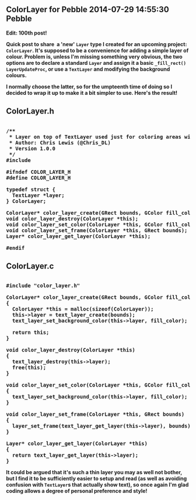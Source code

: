 ColorLayer for Pebble
2014-07-29 14:55:30
Pebble
---

<strong>Edit: 100th post!

Quick post to share  a 'new' <code>Layer</code> type I created for an upcoming project: <code>ColorLayer</code>. It's supposed to be a convenience for adding a simple layer of colour. Problem is, unless I'm missing something very obvious, the two options are to declare a standard <code>Layer</code> and assign it a basic <code>_fill_rect()</code> <code>LayerUpdateProc</code>, or use a <code>TextLayer</code> and modifying the background colours.

I normally choose the latter, so for the umpteenth time of doing so I decided to wrap it up to make it a bit simpler to use. Here's the result!

## ColorLayer.h
<!-- language="cpp" -->
<pre><div class="code-block">
/**
 * Layer on top of TextLayer used just for coloring areas without using LayerUpdateProc
 * Author: Chris Lewis (@Chris_DL)
 * Version 1.0.0
 */
#include <pebble.h>

#ifndef COLOR_LAYER_H
#define COLOR_LAYER_H

typedef struct {
  TextLayer *layer;
} ColorLayer;

ColorLayer* color_layer_create(GRect bounds, GColor fill_color);
void color_layer_destroy(ColorLayer *this);
void color_layer_set_color(ColorLayer *this, GColor fill_color);
void color_layer_set_frame(ColorLayer *this, GRect bounds);
Layer* color_layer_get_layer(ColorLayer *this);

#endif
</div></pre>

## ColorLayer.c
<!-- language="cpp" -->
<pre><div class="code-block">
#include "color_layer.h"

ColorLayer* color_layer_create(GRect bounds, GColor fill_color)
{
  ColorLayer *this = malloc(sizeof(ColorLayer));
  this->layer = text_layer_create(bounds);
  text_layer_set_background_color(this->layer, fill_color);

  return this;
}

void color_layer_destroy(ColorLayer *this)
{
  text_layer_destroy(this->layer);
  free(this);
}

void color_layer_set_color(ColorLayer *this, GColor fill_color)
{
  text_layer_set_background_color(this->layer, fill_color);
}

void color_layer_set_frame(ColorLayer *this, GRect bounds)
{
  layer_set_frame(text_layer_get_layer(this->layer), bounds);
}

Layer* color_layer_get_layer(ColorLayer *this)
{
  return text_layer_get_layer(this->layer);
}
</div></pre>

It could be argued that it's such a thin layer you may as well not bother, but I find it to be sufficiently easier to setup and read (as well as avoiding confusion with <code>TextLayer</code>s that actually show text), so once again I'm glad coding allows a degree of personal preference and style!
